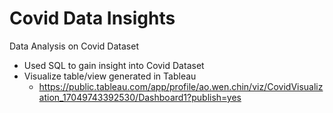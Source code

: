 # Covid Data Insights
Data Analysis on Covid Dataset
- Used SQL to gain insight into Covid Dataset
- Visualize table/view generated in Tableau
  - https://public.tableau.com/app/profile/ao.wen.chin/viz/CovidVisualization_17049743392530/Dashboard1?publish=yes
